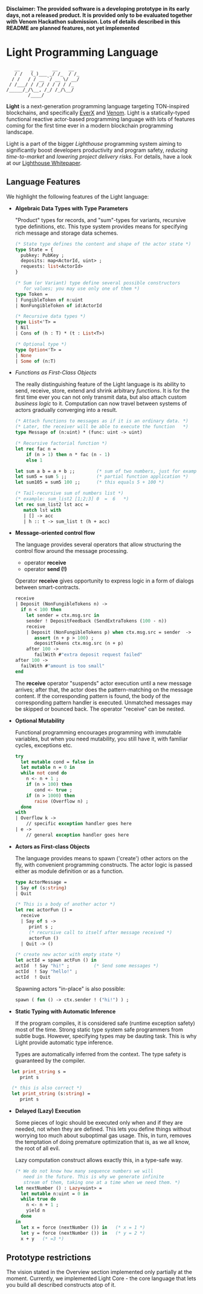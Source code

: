 **Disclaimer: The provided software  is a developing prototype in its
early days, not a released product.  It is provided only to be
evaluated together with  Venom Hackathon submission.   Lots of  details
described in this README are planned features, not yet implemented**

# Light Programming Language

```
   __    _       __    __
   / /   (_)___ _/ /_  / /_
  / /   / / __ `/ __ \/ __/
 / /___/ / /_/ / / / / /_
/_____/_/\__, /_/ /_/\__/
        /____/

```

**Light**   is  a   next-generation  programming   language  targeting
TON-inspired blockchains, and specifically [EverX](https://everscale.network/)
and [Venom](https://venom.network/). Light is
a   statically-typed  functional   reactive  actor-based   programming
language with  lots of features  coming for the  first time ever  in a
modern blockchain programming landscape. 

Light  is a  part of the bigger _Lighthouse_  programming system  aiming to
significantly boost developers productivity and program safety,
_reducing time-to-market_ and _lowering project delivery risks_.
For details, have a look at our [Lighthouse Whitepaper](https://docs.google.com/document/d/1v5oPb1T8g-Vd-OBStiSlsjDg3VuqJCJdq3loqoc8KoY/edit#).

## Language Features

We highlight the following features of the Light language:

* **Algebraic Data Types with Type Parameters**

  "Product" types for records,  and "sum"-types for variants, recursive
  type  definitions,   etc.  This  type  system   provides  means  for
  specifying rich message and storage data schemes.

  ```OCaml
  (* State type defines the content and shape of the actor state *)
  type State = {
    pubkey: PubKey ;
    deposits: map<ActorId, uint> ;
    requests: list<ActorId>
  }

  (* Sum (or Variant) type define several possible constructors
     for values; you may use only one of them *)
  type Token =
  | FungibleToken of n:uint
  | NonFungibleToken of id:ActorId

  (* Recursive data types *)
  type List<'T> =
  | Nil
  | Cons of (h : T) * (t : List<T>)

  (* Optional type *)
  type Option<'T> =
  | None
  | Some of (n:T)
  ```

* *Functions as First-Class Objects*

  The  really distinguishing  feature  of the  Light  language is  its
  ability  to  send,  receive,  store,  extend  and  shrink  arbitrary
  *functions*.   It is  for  the  first time  ever  you  can not  only
  transmit  data,  but also  attach  custom  *business logic*  to  it.
  Computation  can  now travel  between  systems  of actors  gradually
  converging into a result.

  ```OCaml
  (* Attach functions to messages as if it is an ordinary data. *)
  (* Later, the receiver will be able to execute the function   *)
  type Message of (n:uint) * (func: uint -> uint)

  (* Recursive factorial function *)
  let rec fac n =
      if (n > 1) then n * fac (n - 1)
      else 1

  let sum a b = a + b ;;        (* sum of two numbers, just for example *)
  let sum5 = sum 5 ;;           (* partial function application *)
  let sum105 = sum5 100 ;;      (* this equals 5 + 100 *)

  (* Tail-recursive sum of numbers list *)
  (* example: sum_list2 [1;2;3] 0  =  6   *)
  let rec sum_list2 lst acc =
     match lst with
     | [] -> acc
     | h :: t -> sum_list t (h + acc)
  ```

* **Message-oriented control flow**

  The language  provides several operators that  allow structuring the
  control flow around the message processing.
  - operator **receive**
  - operator **send (!)**

  Operator **receive** gives opportunity to express logic in a form of dialogs
  between smart-contracts.

  ```OCaml
  receive
  | Deposit (NonFungibleTokens n) ->
    if n < 100 then
      let sender = ctx.msg.src in
      sender ! DepositFeedback (SendExtraTokens (100 - n))
      receive
      | Deposit (NonFungibleTokens p) when ctx.msg.src = sender  ->
         assert (n + p > 100) ;
         depositTokens ctx.msg.src (n + p)
      after 100 ->
         failWith #"extra deposit request failed"
  after 100 ->
    failWith #"amount is too small"
  end
  ```

  The **receive** operator "suspends" actor  execution until a new message
  arrives;  after  that, the  actor  does  the pattern-matching  on  the
  message content.  If the corresponding  pattern is found, the  body of
  the corresponding pattern handler  is executed. Unmatched messages may
  be skipped or bounced back. The operator "receive" can be nested.

* **Optional Mutability**

  Functional   programming  encourages   programming  with   immutable
  variables, but  when you  need mutability, you  still have  it, with
  familiar cycles, exceptions etc.

  ```OCaml
  try
    let mutable cond = false in
    let mutable n = 0 in
    while not cond do
      n <- n + 1 ;
      if (n > 100) then
         cond <- true ;
      if (n > 1000) then
         raise (Overflow n) ;
    done
  with
  | Overflow k ->
      // specific exception handler goes here
  | e ->
      // general exception handler goes here
  ```

* **Actors as First-class Objects**

   The language provides means to spawn ('create') other actors on the
   fly,  with convenient  programming constructs.  The actor  logic is
   passed either as module definition or as a function.

   ```OCaml
   type ActorMessage =
   | Say of (s:string)
   | Quit

   (* This is a body of another actor *)
   let rec actorFun () =
     receive
     | Say of s ->
        print s ;
        (* recursive call to itself after message received *)
        actorFun ()
     | Quit -> ()

   (* create new actor with empty state *)
   let actId = spawn actFun () in
   actId  ! Say "hi!" ;         (* Send some messages *)
   actId  ! Say "hello!" ;
   actId  ! Quit

   ```

   Spawning actors "in-place" is also possible:
   ```OCaml
   spawn ( fun () -> ctx.sender ! ("hi!") ) ;
   ```


* **Static Typing with Automatic Inference**

  If the program compiles, it is considered safe (runtime exception safety)
  most of the time. Strong static type system safe programmers from subtle bugs.
  However, specifying types may be dauting task. This is why Light provide
  automatic type inference.

  Types are automatically  inferred from the context.  The type safety
  is guaranteed by the compiler.

```OCaml
  let print_string s =
     print s

  (* this is also correct *)
  let print_string (s:string) =
     print s
```

* **Delayed (Lazy) Execution**

  Some pieces  of logic should be  executed only when and  if they are
  needed,  not when  they are  defined.  This  lets you  define things
  without worrying too much about suboptimal gas usage. This, in turn,
  removes the temptation  of doing premature optimization  that is, as
  we all know, the root of all evil.

  Lazy computation construct allows exactly this, in a type-safe way.

  ```OCaml
  (* We do not know how many sequence numbers we will
     need in the future. This is why we generate infinite
     stream of them, taking one at a time when we need them. *)
  let nextNumber () : Lazy<uint> =
    let mutable n:uint = 0 in
    while true do
      n <- n + 1 ;
      yield n
    done
  in
    let x = force (nextNumber ()) in   (* x = 1 *)
    let y = force (nextNumber ()) in   (* y = 2 *)
    x + y   (* =3 *)
  ```

## Prototype restrictions

The vision stated  in the Overview section  implemented only partially
at  the moment.   Currently,  we  implemented Light  Core  - the  core
language that lets you build all described constructs atop of it.


